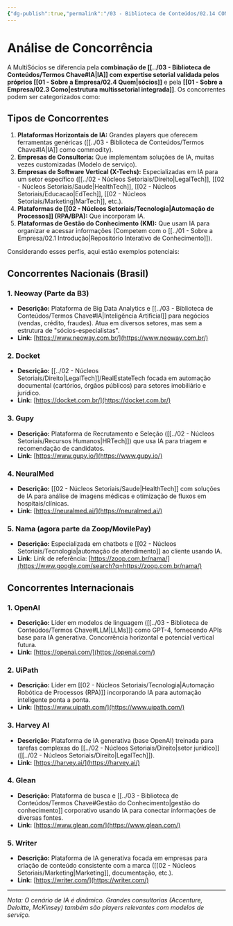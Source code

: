 ```yaml
---
{"dg-publish":true,"permalink":"/03 - Biblioteca de Conteúdos/02.14 CONCORRENTES/","tags":["strategy","competitors","market-analysis","ia","legaltech","healthtech","hrtech","edtech"],"noteIcon":""}
---
```



# Análise de Concorrência

A MultiSócios se diferencia pela **combinação de [[../03 - Biblioteca de Conteúdos/Termos Chave#IA\|IA]] com expertise setorial validada pelos próprios [[01 - Sobre a Empresa/02.4 Quem\|sócios]]** e pela **[[01 - Sobre a Empresa/02.3 Como\|estrutura multissetorial integrada]]**. Os concorrentes podem ser categorizados como:

## Tipos de Concorrentes

1.  **Plataformas Horizontais de IA:** Grandes players que oferecem ferramentas genéricas ([[../03 - Biblioteca de Conteúdos/Termos Chave#IA\|IA]] como commodity).
2.  **Empresas de Consultoria:** Que implementam soluções de IA, muitas vezes customizadas (Modelo de serviço).
3.  **Empresas de Software Vertical (X-Techs):** Especializadas em IA para um setor específico ([[../02 - Núcleos Setoriais/Direito\|LegalTech]], [[02 - Núcleos Setoriais/Saude\|HealthTech]], [[02 - Núcleos Setoriais/Educacao\|EdTech]], [[02 - Núcleos Setoriais/Marketing\|MarTech]], etc.).
4.  **Plataformas de [[02 - Núcleos Setoriais/Tecnologia\|Automação de Processos]] (RPA/BPA):** Que incorporam IA.
5.  **Plataformas de Gestão do Conhecimento (KM):** Que usam IA para organizar e acessar informações (Competem com o [[../01 - Sobre a Empresa/02.1 Introdução\|Repositório Interativo de Conhecimento]]).

Considerando esses perfis, aqui estão exemplos potenciais:

## Concorrentes Nacionais (Brasil)

### 1. Neoway (Parte da B3)
*   **Descrição:** Plataforma de Big Data Analytics e [[../03 - Biblioteca de Conteúdos/Termos Chave#IA\|Inteligência Artificial]] para negócios (vendas, crédito, fraudes). Atua em diversos setores, mas sem a estrutura de "sócios-especialistas".
*   **Link:** [https://www.neoway.com.br/](https://www.neoway.com.br/)

### 2. Docket
*   **Descrição:** [[../02 - Núcleos Setoriais/Direito\|LegalTech]]/RealEstateTech focada em automação documental (cartórios, órgãos públicos) para setores imobiliário e jurídico.
*   **Link:** [https://docket.com.br/](https://docket.com.br/)

### 3. Gupy
*   **Descrição:** Plataforma de Recrutamento e Seleção ([[../02 - Núcleos Setoriais/Recursos Humanos\|HRTech]]) que usa IA para triagem e recomendação de candidatos.
*   **Link:** [https://www.gupy.io/](https://www.gupy.io/)

### 4. NeuralMed
*   **Descrição:** [[02 - Núcleos Setoriais/Saude\|HealthTech]] com soluções de IA para análise de imagens médicas e otimização de fluxos em hospitais/clínicas.
*   **Link:** [https://neuralmed.ai/](https://neuralmed.ai/)

### 5. Nama (agora parte da Zoop/MovilePay)
*   **Descrição:** Especializada em chatbots e [[02 - Núcleos Setoriais/Tecnologia\|automação de atendimento]] ao cliente usando IA.
*   **Link:** Link de referência: [https://zoop.com.br/nama/](https://www.google.com/search?q=https://zoop.com.br/nama/)

## Concorrentes Internacionais

### 1. OpenAI
*   **Descrição:** Líder em modelos de linguagem ([[../03 - Biblioteca de Conteúdos/Termos Chave#LLM\|LLMs]]) como GPT-4, fornecendo APIs base para IA generativa. Concorrência horizontal e potencial vertical futura.
*   **Link:** [https://openai.com/](https://openai.com/)

### 2. UiPath
*   **Descrição:** Líder em [[02 - Núcleos Setoriais/Tecnologia\|Automação Robótica de Processos (RPA)]] incorporando IA para automação inteligente ponta a ponta.
*   **Link:** [https://www.uipath.com/](https://www.uipath.com/)

### 3. Harvey AI
*   **Descrição:** Plataforma de IA generativa (base OpenAI) treinada para tarefas complexas do [[../02 - Núcleos Setoriais/Direito\|setor jurídico]] ([[../02 - Núcleos Setoriais/Direito\|LegalTech]]).
*   **Link:** [https://harvey.ai/](https://harvey.ai/)

### 4. Glean
*   **Descrição:** Plataforma de busca e [[../03 - Biblioteca de Conteúdos/Termos Chave#Gestão do Conhecimento\|gestão do conhecimento]] corporativo usando IA para conectar informações de diversas fontes.
*   **Link:** [https://www.glean.com/](https://www.glean.com/)

### 5. Writer
*   **Descrição:** Plataforma de IA generativa focada em empresas para criação de conteúdo consistente com a marca ([[02 - Núcleos Setoriais/Marketing\|Marketing]], documentação, etc.).
*   **Link:** [https://writer.com/](https://writer.com/)

---

*Nota: O cenário de IA é dinâmico. Grandes consultorias (Accenture, Deloitte, McKinsey) também são players relevantes com modelos de serviço.*